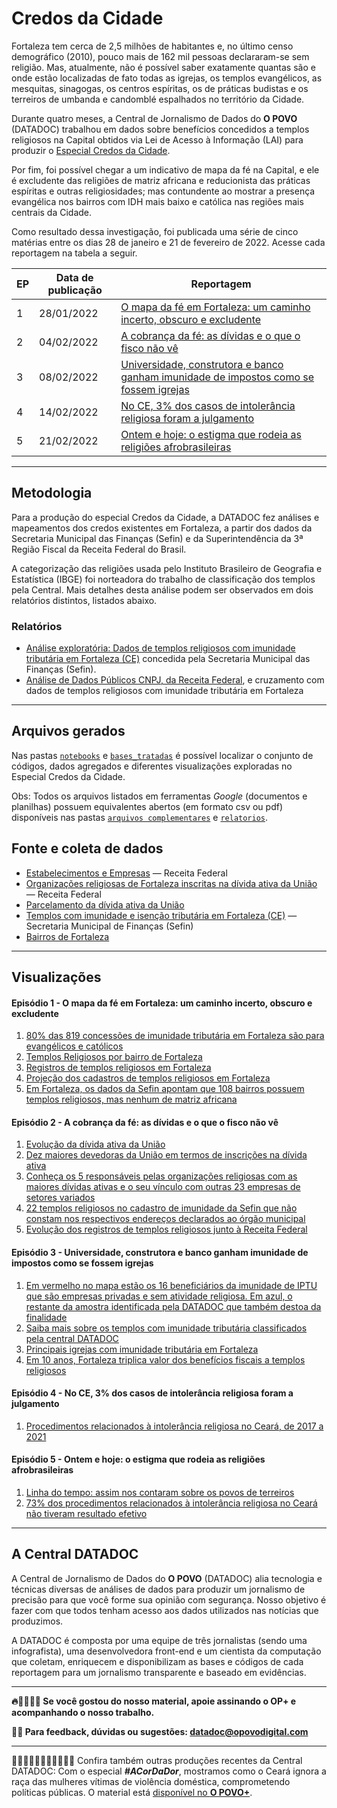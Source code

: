 # Credos da Cidade


Fortaleza tem cerca de 2,5 milhões de habitantes e, no último censo demográfico (2010), pouco mais de 162 mil pessoas declararam-se sem religião. Mas, atualmente, não é possível saber exatamente quantas são e onde estão localizadas de fato todas as igrejas, os templos evangélicos, as mesquitas, sinagogas, os centros espíritas, os de práticas budistas e os terreiros de umbanda e candomblé espalhados no território da Cidade.

Durante quatro meses, a Central de Jornalismo de Dados do **O POVO** (DATADOC) trabalhou em dados sobre benefícios concedidos a templos religiosos na Capital obtidos via Lei de Acesso à Informação (LAI) para produzir o [Especial Credos da Cidade](https://mais.opovo.com.br/reportagens-especiais/credos-da-cidade).

Por fim, foi possível chegar a um indicativo de mapa da fé na Capital, e ele é excludente das religiões de matriz africana e reducionista das práticas espíritas e outras religiosidades; mas contundente ao mostrar a presença evangélica nos bairros com IDH mais baixo e católica nas regiões mais centrais da Cidade.

Como resultado dessa investigação, foi publicada uma série de cinco matérias entre os dias 28 de janeiro e 21 de fevereiro de 2022. Acesse cada reportagem na tabela a seguir.


| EP | Data de publicação | Reportagem |
| -------- | -------- | -------- |
| 1 | 28/01/2022 | [O mapa da fé em Fortaleza: um caminho incerto, obscuro e excludente](https://mais.opovo.com.br/reportagens-especiais/credos-da-cidade/2022/01/28/o-mapa-da-fe-em-fortaleza-um-caminho-incerto-obscuro-e-excludente.html) |
| 2 |  04/02/2022 | [A cobrança da fé: as dívidas e o que o fisco não vê](https://mais.opovo.com.br/reportagens-especiais/credos-da-cidade/2022/02/04/a-cobranca-da-fe-as-dividas-e-o-que-o-fisco-nao-ve.html) |
| 3 | 08/02/2022 | [Universidade, construtora e banco ganham imunidade de impostos como se fossem igrejas](https://mais.opovo.com.br/reportagens-especiais/credos-da-cidade/2022/02/08/universidade-construtora-e-banco-ganham-imunidade-de-impostos-como-se-fossem-igrejas.html) |
| 4 | 14/02/2022 | [No CE, 3% dos casos de intolerância religiosa foram a julgamento](https://mais.opovo.com.br/reportagens-especiais/credos-da-cidade/2022/02/14/no-ce-3-dos-casos-de-intolerancia-religiosa-foram-a-julgamento.html) |
| 5 | 21/02/2022 | [Ontem e hoje: o estigma que rodeia as religiões afrobrasileiras](https://mais.opovo.com.br/reportagens-especiais/credos-da-cidade/2022/02/21/ontem-e-hoje-o-estigma-que-rodeia-as-religioes-afrobrasileiras.html) |

---


## Metodologia

Para a produção do especial Credos da Cidade, a DATADOC fez análises e mapeamentos dos credos existentes em Fortaleza, a partir dos dados da Secretaria Municipal das Finanças (Sefin) e da Superintendência da 3ª Região Fiscal da Receita Federal do Brasil.

A categorização das religiões usada pelo Instituto Brasileiro de Geografia e Estatística (IBGE) foi norteadora do trabalho de classificação dos templos pela Central. Mais detalhes desta análise podem ser observados em dois relatórios distintos, listados abaixo. 


### Relatórios

* [Análise exploratória: Dados de templos religiosos com imunidade tributária em Fortaleza (CE)](https://docs.google.com/document/d/1YJoWsp6kqZd5umcpybZiXI9rSBZetMeV7KGvDf1GWy0/edit?usp=sharing) concedida pela Secretaria Municipal das Finanças (Sefin).
* [Análise de Dados Públicos CNPJ, da Receita Federal](https://docs.google.com/document/d/1u-cwTM_sQO2UtJcElurrbmkkJXWI_i94iTM6seXRKLk/edit?usp=sharing), e cruzamento com dados de templos religiosos com imunidade tributária em Fortaleza

---

## Arquivos gerados
Nas pastas [`notebooks`](https://github.com/datadoc-opovo/credos-da-cidade/tree/main/notebooks) e [`bases_tratadas`](https://github.com/datadoc-opovo/credos-da-cidade/tree/main/bases_tratadas) é possível localizar o conjunto de códigos, dados agregados e diferentes visualizações exploradas no Especial Credos da Cidade.

Obs: Todos os arquivos listados em ferramentas *Google* (documentos e planilhas) possuem equivalentes abertos (em formato csv ou pdf) disponíveis nas pastas [`arquivos complementares`](https://github.com/datadoc-opovo/credos-da-cidade/tree/main/arquivos_complementares) e [`relatorios`](https://github.com/datadoc-opovo/credos-da-cidade/tree/main/arquivos_complementares/relatorios).

## Fonte e coleta de dados

* [Estabelecimentos e Empresas](https://www.gov.br/receitafederal/pt-br/assuntos/orientacao-tributaria/cadastros/consultas/dados-publicos-cnpj) — Receita Federal
* [Organizações religiosas de Fortaleza inscritas na dívida ativa da União](https://github.com/datadoc-opovo/credos-da-cidade/blob/main/bases_originais/divida_ativa_uniao.csv) — Receita Federal
* [Parcelamento da dívida ativa da União](https://github.com/datadoc-opovo/credos-da-cidade/blob/main/bases_originais/parcelamentos_divida_ativa_uniao.csv)
* [Templos com imunidade e isenção tributária em Fortaleza (CE)](https://github.com/datadoc-opovo/credos-da-cidade/blob/main/bases_originais/datasetSEFIN.csv) — Secretaria Municipal de Finanças (Sefin)
* [Bairros de Fortaleza](https://github.com/datadoc-opovo/credos-da-cidade/blob/main/bases_originais/bairrosFortaleza.geojson)

--- 

## Visualizações

#### **Episódio 1** - O mapa da fé em Fortaleza: um caminho incerto, obscuro e excludente

1. [80% das 819 concessões de imunidade tributária em Fortaleza são para evangélicos e católicos](https://public.flourish.studio/visualisation/8288556/) 
2. [Templos Religiosos por bairro de Fortaleza](https://datadoc-opovo.github.io/credos-da-cidade/embeds/mapa_sefin.html)
3. [Registros de templos religiosos em Fortaleza](https://public.flourish.studio/visualisation/8418231/)
4. [Projeção dos cadastros de templos religiosos em Fortaleza](https://datadoc-opovo.github.io/credos-da-cidade/embeds/projecao.html)
5. [Em Fortaleza, os dados da Sefin apontam que 108 bairros possuem templos religiosos, mas nenhum de matriz africana](https://public.flourish.studio/visualisation/8288230/)

#### **Episódio 2** - A cobrança da fé: as dívidas e o que o fisco não vê

1. [Evolução da dívida ativa da União](https://public.flourish.studio/visualisation/8441439/)
2. [Dez maiores devedoras da União em termos de inscrições na dívida ativa](https://public.flourish.studio/visualisation/8442031/)
3. [Conheça os 5 responsáveis pelas organizações religiosas com as maiores dívidas ativas e o seu vínculo com outras 23 empresas de setores variados](https://public.flourish.studio/visualisation/8609618/)
4. [22 templos religiosos no cadastro de imunidade da Sefin que não constam nos respectivos endereços declarados ao órgão municipal](https://datadoc-opovo.github.io/credos-da-cidade/embeds/end_inexistentes.html)
5. [Evolução dos registros de templos religiosos junto à Receita Federal](https://public.flourish.studio/visualisation/8593485/)

#### **Episódio 3** - Universidade, construtora e banco ganham imunidade de impostos como se fossem igrejas

1. [Em vermelho no mapa estão os 16 beneficiários da imunidade de IPTU que são empresas privadas e sem atividade religiosa. Em azul, o restante da amostra identificada pela DATADOC que também destoa da finalidade](https://datadoc-opovo.github.io/credos-da-cidade/embeds/templos_sem_definicao.html)
2. [Saiba mais sobre os templos com imunidade tributária classificados pela central DATADOC ](https://datadoc-opovo.github.io/credos-da-cidade/embeds/templos_categorizados.html)
3. [Principais igrejas com imunidade tributária em Fortaleza](https://public.flourish.studio/visualisation/8541661/)
4. [Em 10 anos, Fortaleza triplica valor dos benefícios fiscais a templos religiosos](https://public.flourish.studio/visualisation/8541695/)

#### **Episódio 4** - No CE, 3% dos casos de intolerância religiosa foram a julgamento

1. [Procedimentos relacionados à intolerância religiosa no Ceará, de 2017 a 2021](https://public.flourish.studio/visualisation/8654301/)

#### **Episódio 5** - Ontem e hoje: o estigma que rodeia as religiões afrobrasileiras

1. [Linha do tempo: assim nos contaram sobre os povos de terreiros](https://datadoc-opovo.github.io/credos-da-cidade/embeds/timeline/)
2. [73% dos procedimentos relacionados à intolerância religiosa no Ceará não tiveram resultado efetivo](https://public.flourish.studio/visualisation/8654519/)

---

<!-- ---

## Como utilizar

Para executar o notebook com a coleta e processamento dos dados, é necessário um ambiente com Python3 e dependências que podem ser instaladas via Pip:

```
!pip install 
!pip install 
!pip install 
``` -->

## A Central DATADOC

A Central de Jornalismo de Dados do **O POVO** (DATADOC) alia tecnologia e técnicas diversas de análises de dados para produzir um jornalismo de precisão para que você forme sua opinião com segurança. Nosso objetivo é fazer com que todos tenham acesso aos dados utilizados nas notícias que produzimos.

A DATADOC é composta por uma equipe de três jornalistas (sendo uma infografista), uma desenvolvedora front-end e um cientista da computação que coletam, enriquecem e disponibilizam as bases e códigos de cada reportagem para um jornalismo transparente e baseado em evidências.

---

**🔥📰👩🏻‍💻 Se você gostou do nosso material, apoie assinando o OP+ e acompanhando o nosso trabalho.**

**📝📨 Para feedback, dúvidas ou sugestões: datadoc@opovodigital.com**

---

🙍🏻‍♀️🙍🏽‍♀️🙍‍♀️🙍🏿‍♀️ Confira também outras produções recentes da Central DATADOC: Com o especial ***#ACorDaDor***, mostramos como o Ceará ignora a raça das mulheres vítimas de violência doméstica, comprometendo políticas públicas. O material está [disponível no **O POVO+**](https://mais.opovo.com.br/reportagens-especiais/violencia-contra-mulher-dados).
